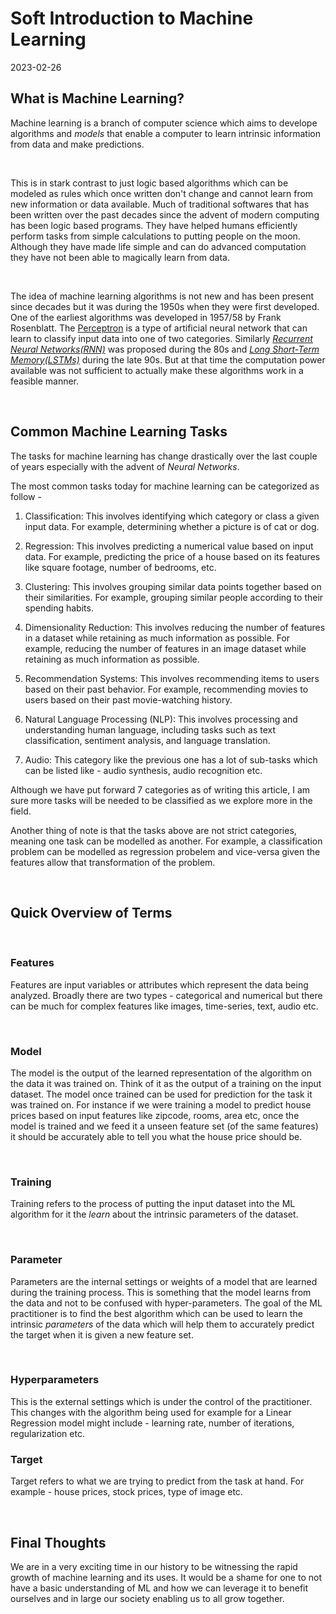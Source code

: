 # Soft Introduction to Machine Learning

2023-02-26

## What is Machine Learning?

Machine learning is a branch of computer science which aims to develope algorithms and *models* that enable a computer to learn intrinsic information from data and make predictions.

<br>

This is in stark contrast to just logic based algorithms which can be modeled as rules which once written don't change and cannot learn from new information or data available. Much of traditional softwares that has been written over the past decades since the advent of modern computing has been logic based programs. They have helped humans efficiently perform tasks from simple calculations to putting people on the moon. Although they have made life simple and can do advanced computation they have not been able to magically learn from data.

<br>

The idea of machine learning algorithms is not new and has been present since decades but it was during the 1950s when they were first developed. One of the earliest algorithms was developed in 1957/58 by Frank Rosenblatt. The [Perceptron](https://citeseerx.ist.psu.edu/viewdoc/download?doi=10.1.1.335.3398&rep=rep1&type=pdf) is a type of artificial neural network that can learn to classify input data into one of two categories. Similarly [*Recurrent Neural Networks(RNN)*](https://apps.dtic.mil/dtic/tr/fulltext/u2/a164453.pdf) was proposed during the 80s and [*Long Short-Term Memory(LSTMs)*](https://deeplearning.cs.cmu.edu/S23/document/readings/LSTM.pdf) during the late 90s. But at that time the computation power available was not sufficient to actually make these algorithms work in a feasible manner.

<br>

## Common Machine Learning Tasks

The tasks for machine learning has change drastically over the last couple of years especially with the advent of *Neural Networks*.


The most common tasks today for machine learning can be categorized as follow - 

1. Classification: This involves identifying which category or class a given input data. For example, determining whether a picture is of cat or dog.

2. Regression: This involves predicting a numerical value based on input data. For example, predicting the price of a house based on its features like square footage, number of bedrooms, etc.

3. Clustering: This involves grouping similar data points together based on their similarities. For example, grouping similar people according to their spending habits.

4. Dimensionality Reduction: This involves reducing the number of features in a dataset while retaining as much information as possible. For example, reducing the number of features in an image dataset while retaining as much information as possible.

5. Recommendation Systems: This involves recommending items to users based on their past behavior. For example, recommending movies to users based on their past movie-watching history.

6. Natural Language Processing (NLP): This involves processing and understanding human language, including tasks such as text classification, sentiment analysis, and language translation. 

7. Audio: This category like the previous one has a lot of sub-tasks which can be listed like - audio synthesis, audio recognition etc. 

Although we have put forward 7 categories as of writing this article, I am sure more tasks will be needed to be classified as we explore more in the field. 

Another thing of note is that the tasks above are not strict categories, meaning one task can be modelled as another. For example, a classification problem can be modelled as regression probelem and vice-versa given the features allow that transformation of the problem. 

<br>

## Quick Overview of Terms 

<br>

### Features 
Features are input variables or attributes which represent the data being analyzed. Broadly there are two types - categorical and numerical but there can be much for complex features like images, time-series, text, audio etc.

<br>

### Model
The model is the output of the learned representation of the algorithm on the data it was trained on. Think of it as the output of a training on the input dataset. The model once trained can be used for prediction for the task it was trained on. For instance if we were training a model to predict house prices based on input features like zipcode, rooms, area etc, once the model is trained and we feed it a unseen feature set (of the same features) it should be accurately able to tell you what the house price should be. 

<br>

### Training 
Training refers to the process of putting the input dataset into the ML algorithm for it the *learn* about the intrinsic parameters of the dataset. 

<br>

### Parameter
Parameters are the internal settings or weights of a model that are learned during the training process. This is something that the model learns from the data and not to be confused with hyper-parameters. The goal of the ML  practitioner is to find the best algorithm which can be used to learn the intrinsic *parameters* of the data which will help them to accurately predict the target when it is given a new feature set.

<br>

### Hyperparameters
This is the external settings which is under the control of the practitioner. This changes with the algorithm being used for example for a Linear Regression model might include - learning rate, number of iterations, regularization etc. 

### Target
Target refers to what we are trying to predict from the task at hand. For example - house prices, stock prices, type of image etc. 


<br>

## Final Thoughts
We are in a very exciting time in our history to be witnessing the rapid growth of machine learning and its uses. It would be a shame for one to not have a basic understanding of ML and how we can leverage it to benefit ourselves and in large our society enabling us to all grow together. 

